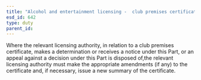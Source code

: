 ```yaml
---
title: "Alcohol and entertainment licensing -  club premises certificate update"
esd_id: 642
type: duty
parent_id:  
---
```


Where the relevant licensing authority, in relation to a club premises certificate, makes a determination or receives a notice under this Part, or an appeal against a decision under this Part is disposed of,the relevant licensing authority must make the appropriate amendments (if any) to the certificate and, if necessary, issue a new summary of the certificate.

